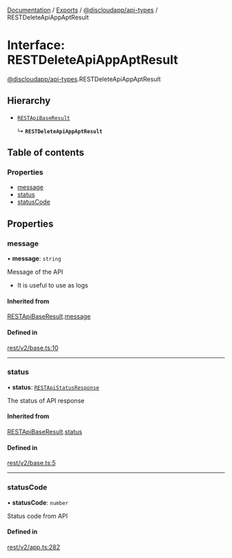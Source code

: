 [Documentation](../README.md) / [Exports](../modules.md) / [@discloudapp/api-types](../modules/discloudapp_api_types.md) / RESTDeleteApiAppAptResult

# Interface: RESTDeleteApiAppAptResult

[@discloudapp/api-types](../modules/discloudapp_api_types.md).RESTDeleteApiAppAptResult

## Hierarchy

- [`RESTApiBaseResult`](discloudapp_api_types.RESTApiBaseResult.md)

  ↳ **`RESTDeleteApiAppAptResult`**

## Table of contents

### Properties

- [message](discloudapp_api_types.RESTDeleteApiAppAptResult.md#message)
- [status](discloudapp_api_types.RESTDeleteApiAppAptResult.md#status)
- [statusCode](discloudapp_api_types.RESTDeleteApiAppAptResult.md#statuscode)

## Properties

### message

• **message**: `string`

Message of the API
- It is useful to use as logs

#### Inherited from

[RESTApiBaseResult](discloudapp_api_types.RESTApiBaseResult.md).[message](discloudapp_api_types.RESTApiBaseResult.md#message)

#### Defined in

[rest/v2/base.ts:10](https://github.com/discloud/discloud.app/blob/4f75b2e/packages/api-types/rest/v2/base.ts#L10)

___

### status

• **status**: [`RESTApiStatusResponse`](../modules/discloudapp_api_types.md#restapistatusresponse)

The status of API response

#### Inherited from

[RESTApiBaseResult](discloudapp_api_types.RESTApiBaseResult.md).[status](discloudapp_api_types.RESTApiBaseResult.md#status)

#### Defined in

[rest/v2/base.ts:5](https://github.com/discloud/discloud.app/blob/4f75b2e/packages/api-types/rest/v2/base.ts#L5)

___

### statusCode

• **statusCode**: `number`

Status code from API

#### Defined in

[rest/v2/app.ts:282](https://github.com/discloud/discloud.app/blob/4f75b2e/packages/api-types/rest/v2/app.ts#L282)
